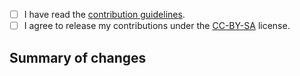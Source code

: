 <!--
SPDX-FileCopyrightText: 2024 awesome-computercraft contributors

SPDX-License-Identifier: CC-BY-SA-4.0
-->

- [ ] I have read the [contribution guidelines](https://github.com/tomodachi94/awesome-computercraft/blob/main/CONTRIBUTING.md).
- [ ] I agree to release my contributions under the [CC-BY-SA](https://github.com/tomodachi94/awesome-computercraft/blob/main/LICENSE.md) license.

## Summary of changes

<!-- Explain what was changed. -->
